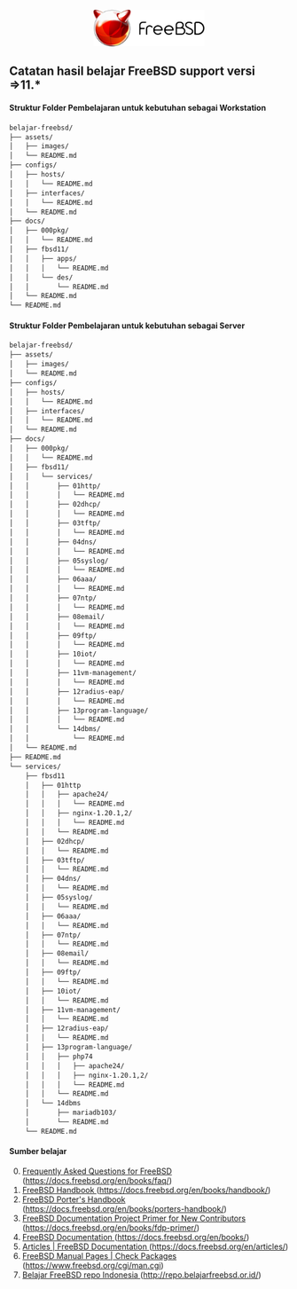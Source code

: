 <p align="center">
<img src="/assets/images/logo.png" alt="FreeBSD Logo" style="width:200px;"/>
</p>

## Catatan hasil belajar FreeBSD support versi =>11.*

#### Struktur Folder Pembelajaran untuk kebutuhan sebagai Workstation
```sh
belajar-freebsd/
├── assets/
│   ├── images/
│   └── README.md
├── configs/
│   ├── hosts/
│   │   └── README.md
│   ├── interfaces/
│   │   └── README.md
│   └── README.md
├── docs/
│   ├── 000pkg/
│   │   └── README.md
│   ├── fbsd11/
│   │   ├── apps/
│   │   │   └── README.md
│   │   └── des/
│   │       └── README.md
│   └── README.md
└── README.md
```
#### Struktur Folder Pembelajaran untuk kebutuhan sebagai Server
```sh
belajar-freebsd/
├── assets/
│   ├── images/
│   └── README.md
├── configs/
│   ├── hosts/
│   │   └── README.md
│   ├── interfaces/
│   │   └── README.md
│   └── README.md
├── docs/
│   ├── 000pkg/
│   │   └── README.md
│   ├── fbsd11/
│   │   └── services/
│   │       ├── 01http/
│   │       │   └── README.md
│   │       ├── 02dhcp/
│   │       │   └── README.md
│   │       ├── 03tftp/
│   │       │   └── README.md
│   │       ├── 04dns/
│   │       │   └── README.md
│   │       ├── 05syslog/
│   │       │   └── README.md
│   │       ├── 06aaa/
│   │       │   └── README.md
│   │       ├── 07ntp/
│   │       │   └── README.md
│   │       ├── 08email/
│   │       │   └── README.md
│   │       ├── 09ftp/
│   │       │   └── README.md
│   │       ├── 10iot/
│   │       │   └── README.md
│   │       ├── 11vm-management/
│   │       │   └── README.md
│   │       ├── 12radius-eap/
│   │       │   └── README.md
│   │       ├── 13program-language/
│   │       │   └── README.md
│   │       └── 14dbms/
│   │           └── README.md
│   └── README.md
├── README.md
└── services/
    ├── fbsd11
    │   ├── 01http
    │   │   ├── apache24/
    │   │   │   └── README.md
    │   │   ├── nginx-1.20.1,2/
    │   │   │   └── README.md
    │   │   └── README.md
    │   ├── 02dhcp/
    │   │   └── README.md
    │   ├── 03tftp/
    │   │   └── README.md
    │   ├── 04dns/
    │   │   └── README.md
    │   ├── 05syslog/
    │   │   └── README.md
    │   ├── 06aaa/
    │   │   └── README.md
    │   ├── 07ntp/
    │   │   └── README.md
    │   ├── 08email/
    │   │   └── README.md
    │   ├── 09ftp/
    │   │   └── README.md
    │   ├── 10iot/
    │   │   └── README.md
    │   ├── 11vm-management/
    │   │   └── README.md
    │   ├── 12radius-eap/
    │   │   └── README.md
    │   ├── 13program-language/
    │   │   ├── php74
    │   │   │   ├── apache24/
    │   │   │   ├── nginx-1.20.1,2/
    │   │   │   └── README.md
    │   │   └── README.md
    │   └── 14dbms
    │       ├── mariadb103/
    │       └── README.md
    └── README.md
```
#### Sumber belajar
0. [Frequently Asked Questions for FreeBSD ](https://docs.freebsd.org/en/books/faq/)(https://docs.freebsd.org/en/books/faq/)
1. [FreeBSD Handbook ](https://docs.freebsd.org/en/books/handbook/)(https://docs.freebsd.org/en/books/handbook/)
2. [FreeBSD Porter's Handbook ](https://docs.freebsd.org/en/books/porters-handbook/)(https://docs.freebsd.org/en/books/porters-handbook/)
3. [FreeBSD Documentation Project Primer for New Contributors ](https://docs.freebsd.org/en/books/fdp-primer/)(https://docs.freebsd.org/en/books/fdp-primer/)
4. [FreeBSD Documentation ](https://docs.freebsd.org/en/books/)(https://docs.freebsd.org/en/books/)
5. [Articles | FreeBSD Documentation ](https://docs.freebsd.org/en/articles/)(https://docs.freebsd.org/en/articles/)
6. [FreeBSD Manual Pages | Check Packages ](https://www.freebsd.org/cgi/man.cgi)(https://www.freebsd.org/cgi/man.cgi)
7. [Belajar FreeBSD repo Indonesia ](http://repo.belajarfreebsd.or.id/)(http://repo.belajarfreebsd.or.id/)
